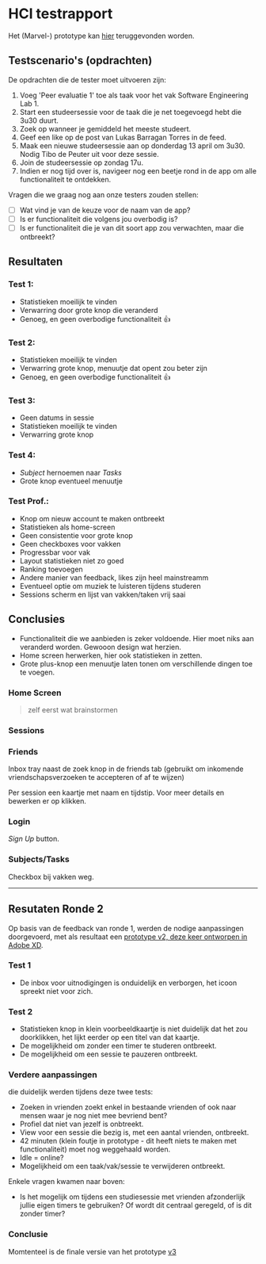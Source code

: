 # HCI testrapport

Het (Marvel-) prototype kan [hier](https://marvelapp.com/prototype/69ch17i) teruggevonden worden.

## Testscenario's (opdrachten)

De opdrachten die de tester moet uitvoeren zijn:

1. Voeg 'Peer evaluatie 1' toe als taak voor het vak Software Engineering Lab 1.
2. Start een studeersessie voor de taak die je net toegevoegd hebt die 3u30 duurt.
3. Zoek op wanneer je gemiddeld het meeste studeert.
4. Geef een like op de post van Lukas Barragan Torres in de feed.
5. Maak een nieuwe studeersessie aan op donderdag 13 april om 3u30. Nodig Tibo de Peuter uit voor deze sessie.
6. Join de studeersessie op zondag 17u.
7. Indien er nog tijd over is, navigeer nog een beetje rond in de app om alle functionaliteit te ontdekken.

Vragen die we graag nog aan onze testers zouden stellen: 

- [ ] Wat vind je van de keuze voor de naam van de app?
- [ ] Is er functionaliteit die volgens jou overbodig is?
- [ ] Is er functionaliteit die je van dit soort app zou verwachten, maar die ontbreekt?

## Resultaten

### Test 1:

- Statistieken moeilijk te vinden
- Verwarring door grote knop die veranderd
- Genoeg, en geen overbodige functionaliteit 👍

### Test 2:

- Statistieken moeilijk te vinden
- Verwarring grote knop, menuutje dat opent zou beter zijn
- Genoeg, en geen overbodige functionaliteit 👍


### Test 3:
- Geen datums in sessie
- Statistieken moeilijk te vinden
- Verwarring grote knop

### Test 4:

- *Subject* hernoemen naar *Tasks*
- Grote knop eventueel menuutje

### Test Prof.:
- Knop om nieuw account te maken ontbreekt
- Statistieken als home-screen
- Geen consistentie voor grote knop
- Geen checkboxes voor vakken
- Progressbar voor vak
- Layout statistieken niet zo goed
- Ranking toevoegen
- Andere manier van feedback, likes zijn heel mainstreamm
- Eventueel optie om muziek te luisteren tijdens studeren
- Sessions scherm en lijst van vakken/taken vrij saai

## Conclusies

- Functionaliteit die we aanbieden is zeker voldoende. Hier moet niks aan veranderd worden. Gewooon design wat herzien.
- Home screen herwerken, hier ook statistieken in zetten.
- Grote plus-knop een menuutje laten tonen om verschillende dingen toe te voegen.

### Home Screen

> zelf eerst wat brainstormen

### Sessions


### Friends

Inbox tray naast de zoek knop in de friends tab (gebruikt om inkomende vriendschapsverzoeken te accepteren of af te wijzen)

Per session een kaartje met naam en tijdstip. Voor meer details en bewerken er op klikken.

### Login

*Sign Up* button.

### Subjects/Tasks

Checkbox bij vakken weg.

---

## Resutaten Ronde 2

Op basis van de feedback van ronde 1, werden de nodige aanpassingen doorgevoerd, met als resultaat een [prototype v2, deze keer ontworpen in Adobe XD](https://xd.adobe.com/view/62db77ec-b7a3-4650-9da1-7b56c3d8cdfc-3788/).

### Test 1

- De inbox voor uitnodigingen is onduidelijk en verborgen, het icoon spreekt niet voor zich.

### Test 2

- Statistieken knop in klein voorbeeldkaartje is niet duidelijk dat het zou doorklikken, het lijkt eerder op een titel van dat kaartje.
- De mogelijkheid om zonder een timer te studeren ontbreekt.
- De mogelijkheid om een sessie te pauzeren ontbreekt.

### Verdere aanpassingen

die duidelijk werden tijdens deze twee tests: 

- Zoeken in vrienden zoekt enkel in bestaande vrienden of ook naar mensen waar je nog niet mee bevriend bent?
- Profiel dat niet van jezelf is onbtreekt.
- View voor een sessie die bezig is, met een aantal vrienden, ontbreekt.
- 42 minuten (klein foutje in prototype - dit heeft niets te maken met functionaliteit) moet nog weggehaald worden.
- Idle = online?
- Mogelijkheid om een taak/vak/sessie te verwijderen ontbreekt.

Enkele vragen kwamen naar boven:

- Is het mogelijk om tijdens een studiesessie met vrienden afzonderlijk jullie eigen timers te gebruiken? Of wordt dit centraal geregeld, of is dit zonder timer?

### Conclusie

Momtenteel is de finale versie van het prototype [v3](https://xd.adobe.com/view/26ef6bad-2cfd-478f-944c-142a82bf8da9-73bc/)
